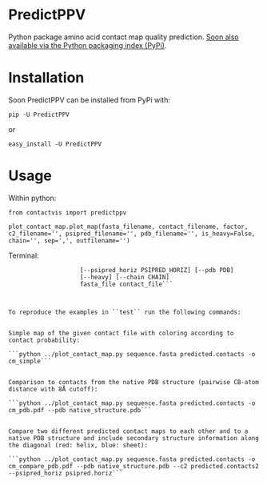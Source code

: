 PredictPPV
==========

Python package amino acid contact map quality prediction.
[Soon also available via the Python packaging index (PyPi)](https://pypi.python.org/pypi/PredictPPV).


Installation
============

Soon PredictPPV can be installed from PyPi with:

``pip -U PredictPPV``

or

``easy_install -U PredictPPV``


Usage
=====

Within python:

```from contactvis import predictppv```

```plot_contact_map.plot_map(fasta_filename, contact_filename, factor, c2_filename='', psipred_filename='', pdb_filename='', is_heavy=False, chain='', sep=',', outfilename='')```

Terminal:

```plot_contact_map [-h] [-i] [-o OUTFILE] [-f FACTOR] [--c2 C2]
                    [--psipred_horiz PSIPRED_HORIZ] [--pdb PDB]
                    [--heavy] [--chain CHAIN]
                    fasta_file contact_file```



To reproduce the examples in ``test`` run the following commands:


Simple map of the given contact file with coloring according to contact probability:

```python ../plot_contact_map.py sequence.fasta predicted.contacts -o cm_simple```


Comparison to contacts from the native PDB structure (pairwise CB-atom distance with 8Å cutoff):

```python ../plot_contact_map.py sequence.fasta predicted.contacts -o cm_pdb.pdf --pdb native_structure.pdb```


Compare two different predicted contact maps to each other and to a native PDB structure and include secondary structure information along the diagonal (red: helix, blue: sheet):

```python ../plot_contact_map.py sequence.fasta predicted.contacts -o cm_compare_pdb.pdf --pdb native_structure.pdb --c2 predicted.contacts2 --psipred_horiz psipred.horiz```
